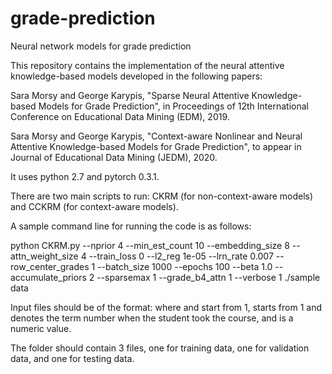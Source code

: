 # grade-prediction
Neural network models for grade prediction

This repository contains the implementation of the neural attentive
knowledge-based models developed in the following papers:

Sara Morsy and George Karypis, "Sparse Neural Attentive Knowledge-based Models
for Grade Prediction", in Proceedings of 12th International Conference on
Educational Data Mining (EDM), 2019.

Sara Morsy and George Karypis, "Context-aware Nonlinear and Neural Attentive Knowledge-based
Models for Grade Prediction", to appear in Journal of Educational Data Mining (JEDM), 2020. 

It uses python 2.7 and pytorch 0.3.1.

There are two main scripts to run: CKRM (for non-context-aware models) and CCKRM (for context-aware models).

A sample command line for running the code is as follows:

python CKRM.py --nprior 4 --min_est_count 10 --embedding_size 8 --attn_weight_size 4 --train_loss 0 --l2_reg 1e-05 --lrn_rate 0.007 --row_center_grades 1 --batch_size 1000 --epochs 100 --beta 1.0 --accumulate_priors 2 --sparsemax 1 --grade_b4_attn 1 --verbose 1 ./sample data

Input files should be of the format: 
  <student-id> <course-id> <term-id> <grade>
where <student-id> and <course-id> start from 1, <term-id> starts from 1 and denotes the term number when the student took the course, and <grade> is a numeric value.

The <data> folder should contain 3 files, one for training data, one for validation data, and one for testing data.
